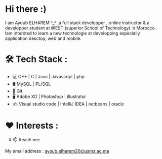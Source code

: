 # Hi there :)
I am Ayoub ELHAREM ^_^ ,a full stack developper , online instructor & a developper student at @EST (superior School of Technology) in Morocco . Iam intersted to learn a new technologie at developping  especially application desctop, web and mobile. 
# 🛠  Tech Stack :
<ul>
  <li>💻    C++ | C | Java | Javascript | php</li>
  <li>🛢    MySQL | PL/SQL </li>
  <li>🔧   Git </li>
  <li> 🖥   Adobe XD | Photoshop | illustrator </li>
  <li> ✍️   Visual studio code | IntelliJ IDEA | netbeans | oracle </li>
</ul>

# ❤️ Interests :

<img src="https://user-images.githubusercontent.com/44909504/118012375-7fe62480-b340-11eb-8fce-9fd3a25560c8.png" alt="">
<img src="https://user-images.githubusercontent.com/44909504/118012425-912f3100-b340-11eb-8651-aa5ea7e22db6.png" alt="">
<img src="https://user-images.githubusercontent.com/44909504/118012547-b4f27700-b340-11eb-8d74-6a9c8c0f7c06.png" alt="">
# 📫 Reach me:

My email address : ayoub.elharem20@usms.ac.ma 
